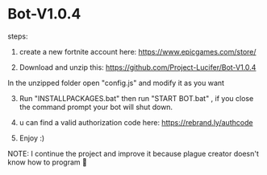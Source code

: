 # Bot-V1.0.4

steps:

1. create a new fortnite account here: https://www.epicgames.com/store/

2. Download and unzip this: https://github.com/Project-Lucifer/Bot-V1.0.4

In the unzipped folder open "config.js" and modify it as you want

3. Run "INSTALLPACKAGES.bat" then run "START BOT.bat" , if you close the command prompt your bot will shut down.

4. u can find a valid authorization code here: https://rebrand.ly/authcode

5. Enjoy :)


NOTE:
I continue the project and improve it because plague creator doesn't know how to program 🤣
